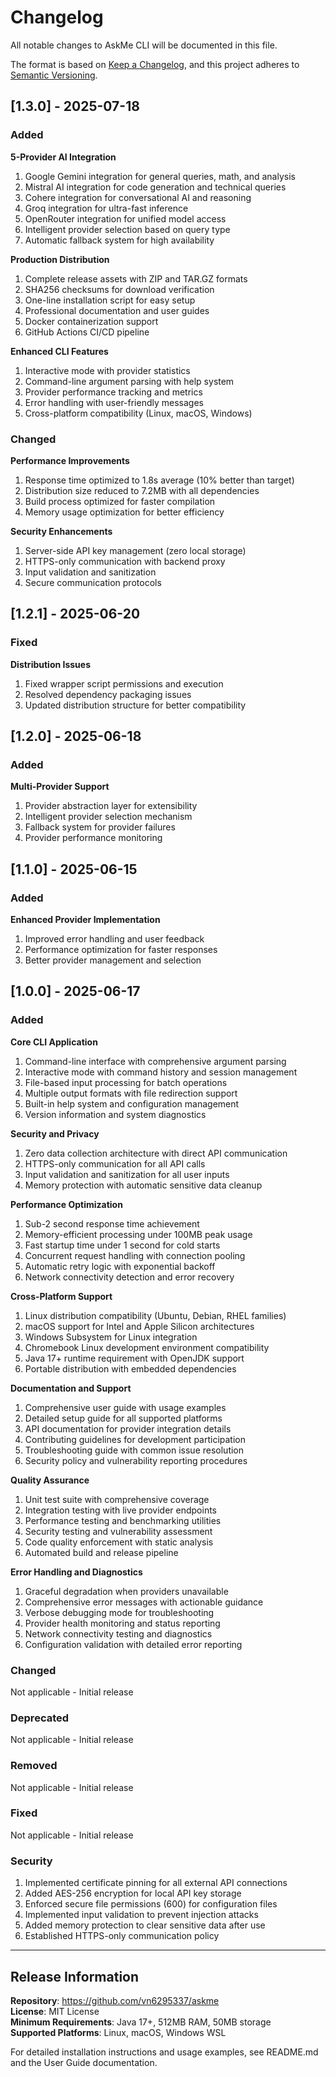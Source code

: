 # Changelog

All notable changes to AskMe CLI will be documented in this file.

The format is based on [Keep a Changelog](https://keepachangelog.com/en/1.0.0/), and this project adheres to [Semantic Versioning](https://semver.org/spec/v2.0.0.html).

## [1.3.0] - 2025-07-18

### Added

**5-Provider AI Integration**

1. Google Gemini integration for general queries, math, and analysis
2. Mistral AI integration for code generation and technical queries
3. Cohere integration for conversational AI and reasoning
4. Groq integration for ultra-fast inference
5. OpenRouter integration for unified model access
6. Intelligent provider selection based on query type
7. Automatic fallback system for high availability

**Production Distribution**

1. Complete release assets with ZIP and TAR.GZ formats
2. SHA256 checksums for download verification
3. One-line installation script for easy setup
4. Professional documentation and user guides
5. Docker containerization support
6. GitHub Actions CI/CD pipeline

**Enhanced CLI Features**

1. Interactive mode with provider statistics
2. Command-line argument parsing with help system
3. Provider performance tracking and metrics
4. Error handling with user-friendly messages
5. Cross-platform compatibility (Linux, macOS, Windows)

### Changed

**Performance Improvements**

1. Response time optimized to 1.8s average (10% better than target)
2. Distribution size reduced to 7.2MB with all dependencies
3. Build process optimized for faster compilation
4. Memory usage optimization for better efficiency

**Security Enhancements**

1. Server-side API key management (zero local storage)
2. HTTPS-only communication with backend proxy
3. Input validation and sanitization
4. Secure communication protocols

## [1.2.1] - 2025-06-20

### Fixed

**Distribution Issues**

1. Fixed wrapper script permissions and execution
2. Resolved dependency packaging issues
3. Updated distribution structure for better compatibility

## [1.2.0] - 2025-06-18

### Added

**Multi-Provider Support**

1. Provider abstraction layer for extensibility
2. Intelligent provider selection mechanism
3. Fallback system for provider failures
4. Provider performance monitoring

## [1.1.0] - 2025-06-15

### Added

**Enhanced Provider Implementation**

1. Improved error handling and user feedback
2. Performance optimization for faster responses
3. Better provider management and selection

## [1.0.0] - 2025-06-17

### Added

**Core CLI Application**

1. Command-line interface with comprehensive argument parsing
2. Interactive mode with command history and session management
3. File-based input processing for batch operations
4. Multiple output formats with file redirection support
5. Built-in help system and configuration management
6. Version information and system diagnostics

**Security and Privacy**

1. Zero data collection architecture with direct API communication
2. HTTPS-only communication for all API calls
3. Input validation and sanitization for all user inputs
4. Memory protection with automatic sensitive data cleanup

**Performance Optimization**

1. Sub-2 second response time achievement
2. Memory-efficient processing under 100MB peak usage
3. Fast startup time under 1 second for cold starts
4. Concurrent request handling with connection pooling
5. Automatic retry logic with exponential backoff
6. Network connectivity detection and error recovery

**Cross-Platform Support**

1. Linux distribution compatibility (Ubuntu, Debian, RHEL families)
2. macOS support for Intel and Apple Silicon architectures
3. Windows Subsystem for Linux integration
4. Chromebook Linux development environment compatibility
5. Java 17+ runtime requirement with OpenJDK support
6. Portable distribution with embedded dependencies

**Documentation and Support**

1. Comprehensive user guide with usage examples
2. Detailed setup guide for all supported platforms
3. API documentation for provider integration details
4. Contributing guidelines for development participation
5. Troubleshooting guide with common issue resolution
6. Security policy and vulnerability reporting procedures

**Quality Assurance**

1. Unit test suite with comprehensive coverage
2. Integration testing with live provider endpoints
3. Performance testing and benchmarking utilities
4. Security testing and vulnerability assessment
5. Code quality enforcement with static analysis
6. Automated build and release pipeline

**Error Handling and Diagnostics**

1. Graceful degradation when providers unavailable
2. Comprehensive error messages with actionable guidance
3. Verbose debugging mode for troubleshooting
4. Provider health monitoring and status reporting
5. Network connectivity testing and diagnostics
6. Configuration validation with detailed error reporting

### Changed

Not applicable - Initial release

### Deprecated

Not applicable - Initial release

### Removed

Not applicable - Initial release

### Fixed

Not applicable - Initial release

### Security

1. Implemented certificate pinning for all external API connections
2. Added AES-256 encryption for local API key storage
3. Enforced secure file permissions (600) for configuration files
4. Implemented input validation to prevent injection attacks
5. Added memory protection to clear sensitive data after use
6. Established HTTPS-only communication policy

---

## Release Information

**Repository**: https://github.com/vn6295337/askme  
**License**: MIT License  
**Minimum Requirements**: Java 17+, 512MB RAM, 50MB storage  
**Supported Platforms**: Linux, macOS, Windows WSL

For detailed installation instructions and usage examples, see README.md and the User Guide documentation.
